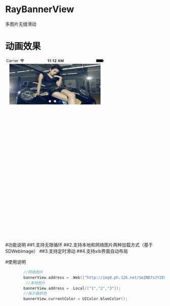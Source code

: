 # RayBannerView
多图片无缝滑动

# 动画效果

![image](https://github.com/panyaorui/RayBannerView/blob/master/效果图/01.gif)

#功能说明
##1.支持无限循环
##2.支持本地和网络图片两种加载方式（基于SDWebImage）
##3.支持定时滑动
##4.支持xib界面自动布局

#使用说明
```swift
        //网络图片
        bannerView.address = .Web(["http://img0.ph.126.net/SeZND7sJY2E9817aqyiF9Q==/6608636628980965995.jpg","http://img0.ph.126.net/Gqoi8jy24MIqewWmUNUVcA==/639792622080629406.jpg","http://img1.ph.126.net/tWT4rtsPXrsoPyVrjvP4uQ==/1120551882302603980.jpg"]);
         //本地图片
        bannerView.address = .Local(["1","2","3"]);
        //指示器颜色
        bannerView.currentColor = UIColor.blueColor();
```
